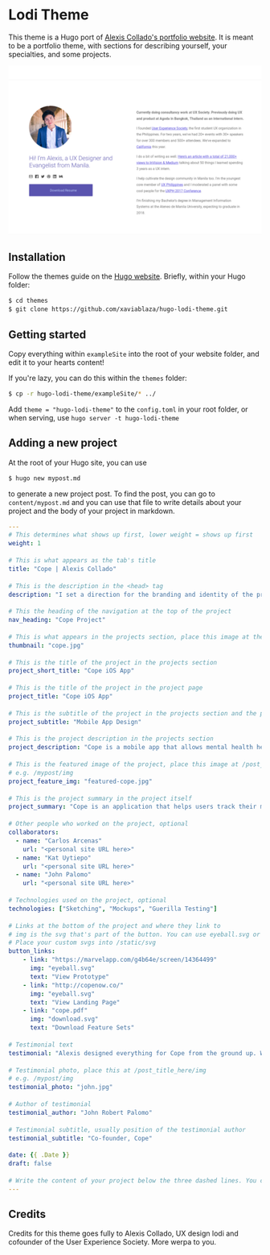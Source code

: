 # Lodi Theme

This theme is a Hugo port of [Alexis Collado's portfolio website](http://www.alexiscollado.com). It is meant to be a portfolio theme, with sections for describing yourself, your 
specialties, and some projects.

![](images/screenshot.png)

## Installation

Follow the themes guide on the [Hugo website](https://gohugo.io/themes/installing-and-using-themes/). Briefly, within your Hugo folder:

```sh
$ cd themes
$ git clone https://github.com/xaviablaza/hugo-lodi-theme.git
```

## Getting started

Copy everything within `exampleSite` into the root of your website folder, and edit it to your hearts content!

If you're lazy, you can do this within the `themes` folder:
```sh
$ cp -r hugo-lodi-theme/exampleSite/* ../
```

Add `theme = "hugo-lodi-theme"` to the  `config.toml` in your root folder, or when serving, use `hugo server -t hugo-lodi-theme`

## Adding a new project

At the root of your Hugo site, you can use
```sh
$ hugo new mypost.md
```
to generate a new project post. To find the post, you can go to `content/mypost.md` and you can use that file to write details about your project and the body of your project in markdown.

```yaml
---
# This determines what shows up first, lower weight = shows up first
weight: 1

# This is what appears as the tab's title
title: "Cope | Alexis Collado"

# This is the description in the <head> tag
description: "I set a direction for the branding and identity of the product and crafted a functioning prototype ready for usability testing and development."

# This the heading of the navigation at the top of the project
nav_heading: "Cope Project"

# This is what appears in the projects section, place this image at the /static/img folder
thumbnail: "cope.jpg"

# This is the title of the project in the projects section
project_short_title: "Cope iOS App"

# This is the title of the project in the project page
project_title: "Cope iOS App"

# This is the subtitle of the project in the projects section and the project page
project_subtitle: "Mobile App Design"

# This is the project description in the projects section
project_description: "Cope is a mobile app that allows mental health help seekers track their symptoms and medication. I helped them create a minimum viable product for testing."

# This is the featured image of the project, place this image at /post_title_here/img folder
# e.g. /mypost/img
project_feature_img: "featured-cope.jpg"

# This is the project summary in the project itself
project_summary: "Cope is an application that helps users track their mental health. Progress is measured through the use of a check-in system, calendar, medicine tracker and a summary dashboard. I created a minimum viable product for this application."

# Other people who worked on the project, optional
collaborators:
  - name: "Carlos Arcenas"
    url: "<personal site URL here>"
  - name: "Kat Uytiepo"
    url: "<personal site URL here>"
  - name: "John Palomo"
    url: "<personal site URL here>"

# Technologies used on the project, optional
technologies: ["Sketching", "Mockups", "Guerilla Testing"]

# Links at the bottom of the project and where they link to
# img is the svg that's part of the button. You can use eyeball.svg or download.svg
# Place your custom svgs into /static/svg
button_links:
    - link: "https://marvelapp.com/g4b64e/screen/14364499"
      img: "eyeball.svg"
      text: "View Prototype"
    - link: "http://copenow.co/"
      img: "eyeball.svg"
      text: "View Landing Page"
    - link: "cope.pdf"
      img: "download.svg"
      text: "Download Feature Sets"

# Testimonial text
testimonial: "Alexis designed everything for Cope from the ground up. What I really like about him is his true understanding and grasp of what makes a great UI great. He knows that the user experience needs a lot of refining from customers and he isn't shy to take feedback even if it's critical. Alexis is one of those rare people who just gets it."

# Testimonial photo, place this at /post_title_here/img
# e.g. /mypost/img
testimonial_photo: "john.jpg"

# Author of testimonial
testimonial_author: "John Robert Palomo"

# Testimonial subtitle, usually position of the testimonial author
testimonial_subtitle: "Co-founder, Cope"

date: {{ .Date }}
draft: false

# Write the content of your project below the three dashed lines. You can use markdown and raw HTML.
---

```

## Credits

Credits for this theme goes fully to Alexis Collado, UX design lodi and cofounder of the User Experience Society. More werpa to you.

